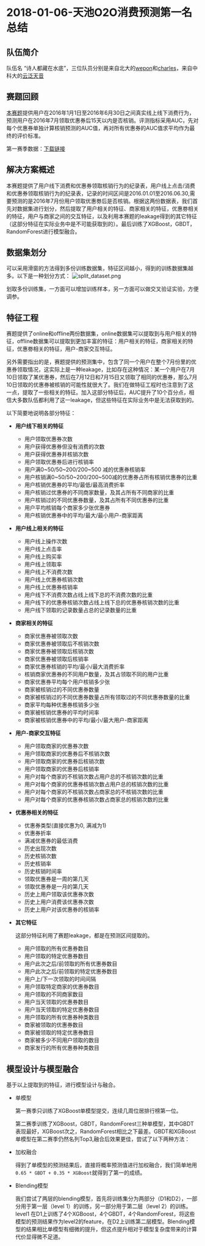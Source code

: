 # 2018-01-06-天池O2O消费预测第一名总结

## 队伍简介

队伍名 “诗人都藏在水底”，三位队员分别是来自北大的[wepon](https://github.com/wepe)和[charles](https://github.com/ChaosPKU)，来自中科大的[云泛天音](https://github.com/jingchenUSTC)

<!-- more -->

## 赛题回顾

[本赛题](https://tianchi.shuju.aliyun.com/competition/introduction.htm?spm=5176.100068.5678.1.9Igo9O&raceId=231587)提供用户在2016年1月1日至2016年6月30日之间真实线上线下消费行为，预测用户在2016年7月领取优惠券后15天以内是否核销。评测指标采用AUC，先对每个优惠券单独计算核销预测的AUC值，再对所有优惠券的AUC值求平均作为最终的评价标准。

第一赛季数据：[下载链接](http://pan.baidu.com/s/1nvFG2ff)

## 解决方案概述
本赛题提供了用户线下消费和优惠券领取核销行为的纪录表，用户线上点击/消费和优惠券领取核销行为的纪录表，记录的时间区间是2016.01.01至2016.06.30,需要预测的是2016年7月份用户领取优惠劵后是否核销。根据这两份数据表，我们首先对数据集进行划分，然后提取了用户相关的特征、商家相关的特征，优惠劵相关的特征，用户与商家之间的交互特征，以及利用本赛题的leakage得到的其它特征（这部分特征在实际业务中是不可能获取到的）。最后训练了XGBoost，GBDT，RandomForest进行模型融合。

## 数据集划分
可以采用滑窗的方法得到多份训练数据集，特征区间越小，得到的训练数据集越多。以下是一种划分方式：
![split_dataset.png](http://upload-images.jianshu.io/upload_images/99097-d6e3f38a9b9ec379.png?imageMogr2/auto-orient/strip%7CimageView2/2/w/1240)

划取多份训练集，一方面可以增加训练样本，另一方面可以做交叉验证实验，方便调参。


## 特征工程
赛题提供了online和offline两份数据集，online数据集可以提取到与用户相关的特征，offline数据集可以提取到更加丰富的特征：用户相关的特征，商家相关的特征，优惠劵相关的特征，用户-商家交互特征。

另外需要指出的是，赛题提供的预测集中，包含了同一个用户在整个7月份里的优惠券领取情况，这实际上是一种leakage，比如存在这种情况：某一个用户在7月10日领取了某优惠券，然后在7月12日和7月15日又领取了相同的优惠券，那么7月10日领取的优惠券被核销的可能性就很大了。我们在做特征工程时也注意到了这一点，提取了一些相关的特征。加入这部分特征后，AUC提升了10个百分点，相信大多数队伍都利用了这一leakage，但这些特征在实际业务中是无法获取到的。

以下简要地说明各部分特征：

- **用户线下相关的特征**
  - 用户领取优惠券次数  
  - 用户获得优惠券但没有消费的次数
  - 用户获得优惠券并核销次数
  - 用户领取优惠券后进行核销率
  - 用户满0~50/50~200/200~500 减的优惠券核销率
  - 用户核销满0~50/50~200/200~500减的优惠券占所有核销优惠券的比重
  - 用户核销优惠券的平均/最低/最高消费折率
  - 用户核销过优惠券的不同商家数量，及其占所有不同商家的比重
  - 用户核销过的不同优惠券数量，及其占所有不同优惠券的比重
  - 用户平均核销每个商家多少张优惠券
  - 用户核销优惠券中的平均/最大/最小用户-商家距离

- **用户线上相关的特征**
  - 用户线上操作次数
  - 用户线上点击率
  - 用户线上购买率
  - 用户线上领取率
  - 用户线上不消费次数
  - 用户线上优惠券核销次数
  - 用户线上优惠券核销率
  - 用户线下不消费次数占线上线下总的不消费次数的比重
  - 用户线下的优惠券核销次数占线上线下总的优惠券核销次数的比重
  - 用户线下领取的记录数量占总的记录数量的比重

- **商家相关的特征**
  - 商家优惠券被领取次数
  - 商家优惠券被领取后不核销次数
  - 商家优惠券被领取后核销次数
  - 商家优惠券被领取后核销率
  - 商家优惠券核销的平均/最小/最大消费折率
  - 核销商家优惠券的不同用户数量，及其占领取不同的用户比重
  - 商家优惠券平均每个用户核销多少张
  - 商家被核销过的不同优惠券数量
  - 商家被核销过的不同优惠券数量占所有领取过的不同优惠券数量的比重
  - 商家平均每种优惠券核销多少张
  - 商家被核销优惠券的平均时间率
  - 商家被核销优惠券中的平均/最小/最大用户-商家距离

- **用户-商家交互特征**
  - 用户领取商家的优惠券次数
  - 用户领取商家的优惠券后不核销次数
  - 用户领取商家的优惠券后核销次数
  - 用户领取商家的优惠券后核销率
  - 用户对每个商家的不核销次数占用户总的不核销次数的比重
  - 用户对每个商家的优惠券核销次数占用户总的核销次数的比重
  - 用户对每个商家的不核销次数占商家总的不核销次数的比重
  - 用户对每个商家的优惠券核销次数占商家总的核销次数的比重

- **优惠券相关的特征**
  - 优惠券类型(直接优惠为0, 满减为1)
  - 优惠券折率
  - 满减优惠券的最低消费
  - 历史出现次数
  - 历史核销次数
  - 历史核销率
  - 历史核销时间率
  - 领取优惠券是一周的第几天
  - 领取优惠券是一月的第几天
  - 历史上用户领取该优惠券次数
  - 历史上用户消费该优惠券次数
  - 历史上用户对该优惠券的核销率

- **其它特征**

  这部分特征利用了赛题leakage，都是在预测区间提取的。
  - 用户领取的所有优惠券数目
  - 用户领取的特定优惠券数目
  - 用户此次之后/前领取的所有优惠券数目
  - 用户此次之后/前领取的特定优惠券数目
  - 用户上/下一次领取的时间间隔
  - 用户领取特定商家的优惠券数目
  - 用户领取的不同商家数目
  - 用户当天领取的优惠券数目
  - 用户当天领取的特定优惠券数目
  - 用户领取的所有优惠券种类数目
  - 商家被领取的优惠券数目
  - 商家被领取的特定优惠券数目
  - 商家被多少不同用户领取的数目
  - 商家发行的所有优惠券种类数目


## 模型设计与模型融合

基于以上提取到的特征，进行模型设计与融合。

- 单模型

  第一赛季只训练了XGBoost单模型提交，连续几周位居排行榜第一位。

  第二赛季训练了XGBoost，GBDT，RandomForest三种单模型，其中GBDT表现最好，XGBoost次之，RandomForest相比之下最差。GBDT和XGBoost单模型在第二赛季仍然名列Top3,融合后效果更佳，尝试了以下两种方法：

- 加权融合

  得到了单模型的预测结果后，直接将概率预测值进行加权融合，我们简单地用`0.65 * GBDT + 0.35 * XGBoost`就得到了第一的成绩。

- Blending模型

  我们尝试了两层的blending模型，首先将训练集分为两部分（D1和D2），一部分用于第一层（level 1）的训练，另一部分用于第二层（level 2）的训练。level1 在D1上训练了4个XGBoost，4个GBDT，4个RandomForest，将这些模型的预测结果作为level2的feature，在D2上训练第二层模型。Blending模型的结果相比单模型有细微的提升，但这点提升相对于模型复杂度带来的计算代价显得微不足道。



